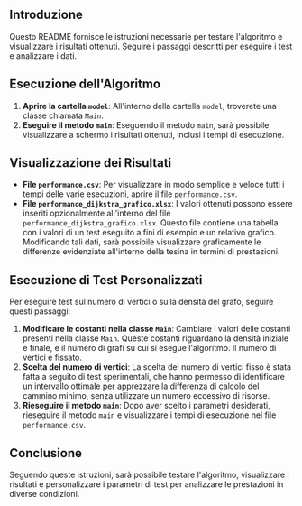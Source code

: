 ## Introduzione
Questo README fornisce le istruzioni necessarie per testare l'algoritmo e visualizzare i risultati ottenuti. Seguire i passaggi descritti per eseguire i test e analizzare i dati.

## Esecuzione dell'Algoritmo
1. **Aprire la cartella `model`**: All'interno della cartella `model`, troverete una classe chiamata `Main`.
2. **Eseguire il metodo `main`**: Eseguendo il metodo `main`, sarà possibile visualizzare a schermo i risultati ottenuti, inclusi i tempi di esecuzione.

## Visualizzazione dei Risultati
- **File `performance.csv`**: Per visualizzare in modo semplice e veloce tutti i tempi delle varie esecuzioni, aprire il file `performance.csv`.
- **File `performance_dijkstra_grafico.xlsx`**: I valori ottenuti possono essere inseriti opzionalmente all'interno del file `performance_dijkstra_grafico.xlsx`. Questo file contiene una tabella con i valori di un test eseguito a fini di esempio e un relativo grafico. Modificando tali dati, sarà possibile visualizzare graficamente le differenze evidenziate all'interno della tesina in termini di prestazioni.

## Esecuzione di Test Personalizzati
Per eseguire test sul numero di vertici o sulla densità del grafo, seguire questi passaggi:
1. **Modificare le costanti nella classe `Main`**: Cambiare i valori delle costanti presenti nella classe `Main`. Queste costanti riguardano la densità iniziale e finale, e il numero di grafi su cui si esegue l'algoritmo. Il numero di vertici è fissato.
2. **Scelta del numero di vertici**: La scelta del numero di vertici fisso è stata fatta a seguito di test sperimentali, che hanno permesso di identificare un intervallo ottimale per apprezzare la differenza di calcolo del cammino minimo, senza utilizzare un numero eccessivo di risorse.
3. **Rieseguire il metodo `main`**: Dopo aver scelto i parametri desiderati, rieseguire il metodo `main` e visualizzare i tempi di esecuzione nel file `performance.csv`.

## Conclusione
Seguendo queste istruzioni, sarà possibile testare l'algoritmo, visualizzare i risultati e personalizzare i parametri di test per analizzare le prestazioni in diverse condizioni.
